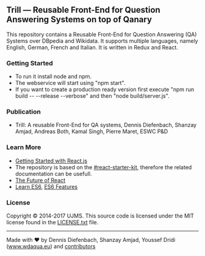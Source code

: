 ## Trill — Reusable Front-End for Question Answering Systems on top of Qanary

This repository contains a Reusable Front-End for Question Answering (QA) Systems over DBpedia and Wikidata. It supports multiple languages, namely English, German, French and Italian. It is written in Redux and React.

### Getting Started

  * To run it install node and npm.
  * The webservice will start using "npm start".
  * If you want to create a production ready version first execute "npm run build -- --release --verbose" and then "node build/server.js".

### Publication

  *  Trill: A reusable Front-End for QA systems, Dennis Diefenbach, Shanzay Amjad, Andreas Both, Kamal Singh, Pierre Maret, ESWC P&D


### Learn More

  * [Getting Started with React.js](http://facebook.github.io/react/)
  * The repository is based on the [#react-starter-kit](https://gitter.im/kriasoft/react-starter-kit), therefore the related documentation can be usefull.
  * [The Future of React](https://github.com/reactjs/react-future)
  * [Learn ES6](https://babeljs.io/docs/learn-es6/), [ES6 Features](https://github.com/lukehoban/es6features#readme)

### License

Copyright © 2014-2017 UJMS. This source code is licensed under the MIT
license found in the [LICENSE.txt](https://github.com/kriasoft/react-starter-kit/blob/master/LICENSE.txt)
file.

---
Made with ♥ by Dennis Diefenbach, Shanzay Amjad, Youssef Dridi (www.wdaqua.eu) and [contributors](https://github.com/WDAqua/Trill/graphs/contributors)
